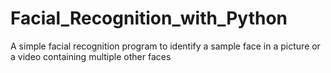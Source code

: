 # Facial_Recognition_with_Python
A simple facial recognition program to identify a sample face in a picture or a video containing multiple other faces
